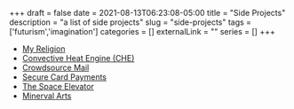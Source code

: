+++ 
draft = false
date = 2021-08-13T06:23:08-05:00
title = "Side Projects"
description = "a list of side projects"
slug = "side-projects" 
tags = ['futurism','imagination']
categories = []
externalLink = ""
series = []
+++

- [My Religion](/posts/reminders)
- [Convective Heat Engine (CHE)](/posts/global-climate-change/)
- [Crowdsource Mail](/posts/crowdsource-mail)
- [Secure Card Payments](/posts/secure-card-payments)
- [The Space Elevator](/posts/building-a-space-elevator)
- [Minerval Arts](/posts/minerval-arts)
